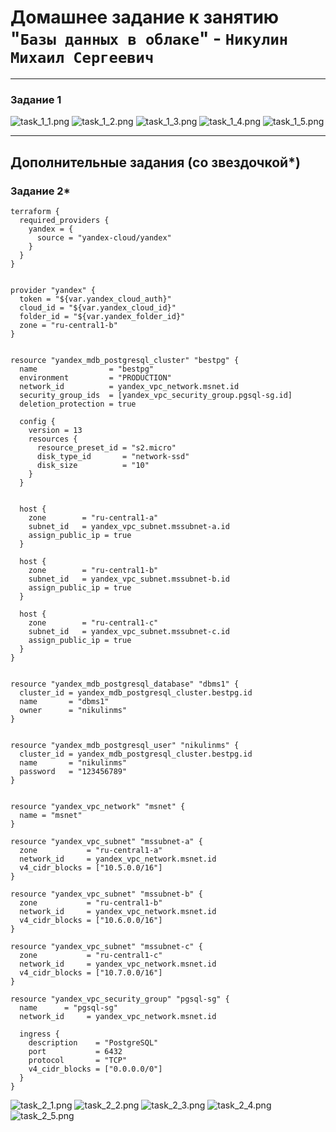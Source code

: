 # Домашнее задание к занятию "`Базы данных в облаке`" - `Никулин Михаил Сергеевич`



---

### Задание 1

![task_1_1.png](img%2Ftask_1_1.png)
![task_1_2.png](img%2Ftask_1_2.png)
![task_1_3.png](img%2Ftask_1_3.png)
![task_1_4.png](img%2Ftask_1_4.png)
![task_1_5.png](img%2Ftask_1_5.png)

---

## Дополнительные задания (со звездочкой*)


### Задание 2*

```
terraform {
  required_providers {
    yandex = {
      source = "yandex-cloud/yandex"
    }
  }
}


provider "yandex" {
  token = "${var.yandex_cloud_auth}"
  cloud_id = "${var.yandex_cloud_id}"
  folder_id = "${var.yandex_folder_id}"
  zone = "ru-central1-b"
}


resource "yandex_mdb_postgresql_cluster" "bestpg" {
  name                = "bestpg"
  environment         = "PRODUCTION"
  network_id          = yandex_vpc_network.msnet.id
  security_group_ids  = [yandex_vpc_security_group.pgsql-sg.id]
  deletion_protection = true

  config {
    version = 13
    resources {
      resource_preset_id = "s2.micro"
      disk_type_id       = "network-ssd"
      disk_size          = "10"
    }
  }


  host {
    zone        = "ru-central1-a"
    subnet_id   = yandex_vpc_subnet.mssubnet-a.id
    assign_public_ip = true
  }

  host {
    zone        = "ru-central1-b"
    subnet_id   = yandex_vpc_subnet.mssubnet-b.id
    assign_public_ip = true
  }

  host {
    zone        = "ru-central1-c"
    subnet_id   = yandex_vpc_subnet.mssubnet-c.id
    assign_public_ip = true
  }
}


resource "yandex_mdb_postgresql_database" "dbms1" {
  cluster_id = yandex_mdb_postgresql_cluster.bestpg.id
  name       = "dbms1"
  owner      = "nikulinms"
}


resource "yandex_mdb_postgresql_user" "nikulinms" {
  cluster_id = yandex_mdb_postgresql_cluster.bestpg.id
  name       = "nikulinms"
  password   = "123456789"
}


resource "yandex_vpc_network" "msnet" {
  name = "msnet"
}

resource "yandex_vpc_subnet" "mssubnet-a" {
  zone           = "ru-central1-a"
  network_id     = yandex_vpc_network.msnet.id
  v4_cidr_blocks = ["10.5.0.0/16"]
}

resource "yandex_vpc_subnet" "mssubnet-b" {
  zone           = "ru-central1-b"
  network_id     = yandex_vpc_network.msnet.id
  v4_cidr_blocks = ["10.6.0.0/16"]
}

resource "yandex_vpc_subnet" "mssubnet-c" {
  zone           = "ru-central1-c"
  network_id     = yandex_vpc_network.msnet.id
  v4_cidr_blocks = ["10.7.0.0/16"]
}

resource "yandex_vpc_security_group" "pgsql-sg" {
  name      = "pgsql-sg"
  network_id     = yandex_vpc_network.msnet.id

  ingress {
    description    = "PostgreSQL"
    port           = 6432
    protocol       = "TCP"
    v4_cidr_blocks = ["0.0.0.0/0"]
  }
}

```

![task_2_1.png](img%2Ftask_2_1.png)
![task_2_2.png](img%2Ftask_2_2.png)
![task_2_3.png](img%2Ftask_2_3.png)
![task_2_4.png](img%2Ftask_2_4.png)
![task_2_5.png](img%2Ftask_2_5.png)